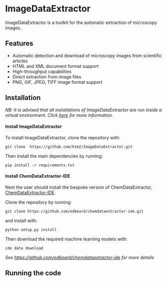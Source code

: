 # ImageDataExtractor

ImageDataExtractor is a toolkit for the automatic extraction of microscopy images. 

## Features

- Automatic detection and download of microscopy images from scientific articles 
- HTML and XML document format support
- High-throughput capabilities
- Direct extraction from image files 
- PNG, GIF, JPEG, TIFF image format support

## Installation

*NB: It is advised that all installations of ImageDataExtractor are run inside a virtual environment. Click [here](https://packaging.python.org/guides/installing-using-pip-and-virtual-environments/) for more information.* 

#### Install ImageDataExtractor
To install ImageDataExtractor, clone the repository with:

    git clone  https://github.com/ktm2/ImageDataExtractor.git
    
Then install the main dependencies by running:
    
    pip install -r requirements.txt
    
#### Install ChemDataExtractor-IDE

Next the user should install the bespoke version of ChemDataExtractor, [ChemDataExtractor-IDE](https://github.com/edbeard/chemdataextractor-ide). 

Clone the repository by running:

    git clone https://github.com/edbeard/chemdataextractor-ide.git

and install with:

    python setup.py install
    
Then download the required machine learning models with:

    cde data download

*See https://github.com/edbeard/chemdataextractor-ide for more details* 
 
## Running the code

